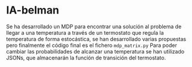 # IA-belman
Se ha desarrollado un MDP para encontrar una solución al problema de llegar a una temperatura a través de un termostato que regula la temperatura de forma estocástica, se han desarrollado varias propuestas pero finalmente el código final es el fichero ```mdp_matrix.py``` 
Para poder cambiar las probabilidades de alcanzar una temperatura se han utilizado JSONs, que almacenarán la función de transición del termostato.
